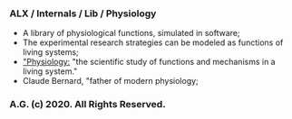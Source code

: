 ### ALX / Internals / Lib / Physiology
* A library of physiological functions, simulated in software;
* The experimental research strategies can be modeled as functions of living systems;
* ["Physiology:](https://en.wikipedia.org/wiki/Physiology) "the scientific study of functions and mechanisms in a living system."
* Claude Bernard, "father of modern physiology;

### A.G. (c) 2020. All Rights Reserved.
